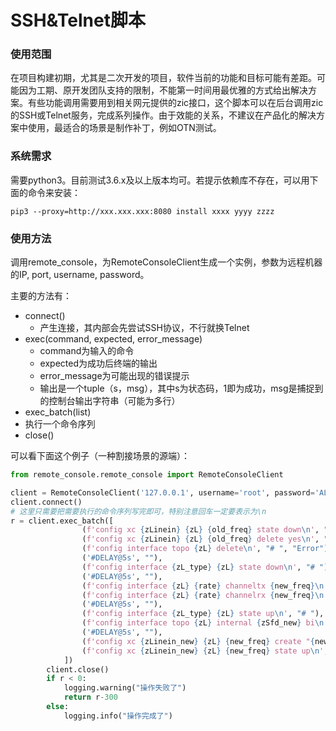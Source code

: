 # SSH&Telnet脚本

### 使用范围

在项目构建初期，尤其是二次开发的项目，软件当前的功能和目标可能有差距。可能因为工期、原开发团队支持的限制，不能第一时间用最优雅的方式给出解决方案。有些功能调用需要用到相关网元提供的zic接口，这个脚本可以在后台调用zic的SSH或Telnet服务，完成系列操作。由于效能的关系，不建议在产品化的解决方案中使用，最适合的场景是制作补丁，例如OTN测试。



### 系统需求

需要python3。目前测试3.6.x及以上版本均可。若提示依赖库不存在，可以用下面的命令来安装：

`pip3 --proxy=http://xxx.xxx.xxx:8080 install xxxx yyyy zzzz`



### 使用方法

调用remote_console，为RemoteConsoleClient生成一个实例，参数为远程机器的IP, port, username, password。

主要的方法有：

- connect()
  - 产生连接，其内部会先尝试SSH协议，不行就换Telnet
- exec(command, expected, error_message)
  - command为输入的命令
  - expected为成功后终端的输出
  - error_message为可能出现的错误提示
  - 输出是一个tuple（s，msg），其中s为状态码，1即为成功，msg是捕捉到的控制台输出字符串（可能为多行）
 - exec_batch(list)
  - 执行一个命令序列
 - close()

可以看下面这个例子（一种割接场景的源端）：

```python
from remote_console.remote_console import RemoteConsoleClient

client = RemoteConsoleClient('127.0.0.1', username='root', password='ALu12#')
client.connect()
# 这里只需要把需要执行的命令序列写完即可，特别注意回车一定要表示为\n
r = client.exec_batch([
                (f'config xc {zLinein} {zL} {old_freq} state down\n', "# ", "Error"),
                (f'config xc {zLinein} {zL} {old_freq} delete yes\n', "# ", "Error"),
                (f'config interface topo {zL} delete\n', "# ", "Error"),
                ('#DELAY@5s', ""),
                (f'config interface {zL_type} {zL} state down\n', "# "),
                ('#DELAY@5s', ""),
                (f'config interface {zL} {rate} channeltx {new_freq}\n', "# ", "Error"),
                (f'config interface {zL} {rate} channelrx {new_freq}\n', "# ", "Error"),
                ('#DELAY@5s', ""),
                (f'config interface {zL_type} {zL} state up\n', "# "),
                (f'config interface topo {zL} internal {zSfd_new} bi\n', "# ", "Error"),
                ('#DELAY@5s', ""),
                (f'config xc {zLinein_new} {zL} {new_freq} create "{new_name}" bi none auto\n', "# ", "Error"),
                (f'config xc {zLinein_new} {zL} {new_freq} state up\n', "# ", "Error")
            ])
        client.close()
        if r < 0:
            logging.warning("操作失败了")
            return r-300
        else:
            logging.info("操作完成了")
```



